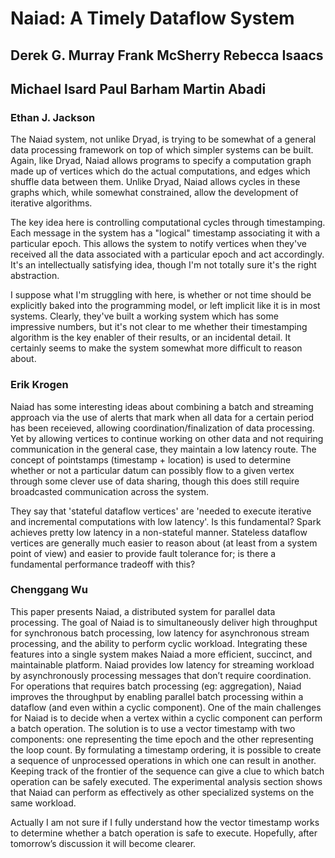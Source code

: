 # Naiad: A Timely Dataflow System
## Derek G. Murray Frank McSherry Rebecca Isaacs
## Michael Isard Paul Barham Martin Abadi

### Ethan J. Jackson
The Naiad system, not unlike Dryad, is trying to be somewhat of a general data
processing framework on top of which simpler systems can be built.  Again, like
Dryad, Naiad allows programs to specify a computation graph made up of
vertices which do the actual computations, and edges which shuffle data
between them.  Unlike Dryad, Naiad allows cycles in these graphs which, while
somewhat constrained, allow the development of iterative algorithms.

The key idea here is controlling computational cycles through timestamping.
Each message in the system has a "logical" timestamp associating it with a
particular epoch.  This allows the system to notify vertices when they've
received all the data associated with a particular epoch and act accordingly.
It's an intellectually satisfying idea, though I'm not totally sure it's the
right abstraction.

I suppose what I'm struggling with here, is whether or not time should be
explicitly baked into the programming model, or left implicit like it is in
most systems.  Clearly, they've built a working system which has some
impressive numbers, but it's not clear to me whether their timestamping
algorithm is the key enabler of their results, or an incidental detail.  It
certainly seems to make the system somewhat more difficult to reason about.


### Erik Krogen
Naiad has some interesting ideas about combining a batch and streaming approach via the use of alerts that mark when all data for a certain period has been receieved, allowing coordination/finalization of data processing. Yet by allowing vertices to continue working on other data and not requiring communication in the general case, they maintain a low latency route. The concept of pointstamps (timestamp + location) is used to determine whether or not a particular datum can possibly flow to a given vertex through some clever use of data sharing, though this does still require broadcasted communication across the system.

They say that 'stateful dataflow vertices' are 'needed to execute iterative and incremental computations with low latency'. Is this fundamental? Spark achieves pretty low latency in a non-stateful manner. Stateless dataflow vertices are generally much easier to reason about (at least from a system point of view) and easier to provide fault tolerance for; is there a fundamental performance tradeoff with this? 

### Chenggang Wu
This paper presents Naiad, a distributed system for parallel data processing. The goal of Naiad is to simultaneously deliver high throughput for synchronous batch processing, low latency for asynchronous stream processing, and the ability to perform cyclic workload. Integrating these features into a single system makes Naiad a more efficient, succinct, and maintainable platform. Naiad provides low latency for streaming workload by asynchronously processing messages that don’t require coordination. For operations that requires batch processing (eg: aggregation), Naiad improves the throughput by enabling parallel batch processing within a dataflow (and even within a cyclic component). One of the main challenges for Naiad is to decide when a vertex within a cyclic component can perform a batch operation. The solution is to use a vector timestamp with two components: one representing the time epoch and the other representing the loop count. By formulating a timestamp ordering, it is possible to create a sequence of unprocessed operations in which one can result in another. Keeping track of the frontier of the sequence can give a clue to which batch operation can be safely executed. The experimental analysis section shows that Naiad can perform as effectively as other specialized systems on the same workload.

Actually I am not sure if I fully understand how the vector timestamp works to determine whether a batch operation is safe to execute. Hopefully, after tomorrow’s discussion it will become clearer.

